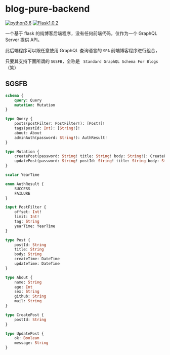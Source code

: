 # blog-pure-backend

[![python3.6](https://img.shields.io/badge/python-3.6-blue.svg)](https://www.python.org)
[![Flask1.0.2](https://img.shields.io/badge/flask-1.0.2-green.svg)](http://flask.pocoo.org)

一个基于 flask 的纯博客后端程序，没有任何前端代码，仅作为一个 GraphQL Server 提供 API。

此后端程序可以跟任意使用 GraphQL 查询语言的 `SPA` 前端博客程序进行组合，

只要其支持下面所谓的 `SGSFB`，全称是 ` Standard GraphQL Schema For Blogs` （笑）

## SGSFB

```graphql
schema {
    query: Query
    mutation: Mutation
}

type Query {
    posts(postFilter: PostFilter!): [Post!]!
    tags(postId: Int): [String!]!
    about: About
    adminAuth(password: String!): AuthResult!
}

type Mutation {
    createPost(password: String! title: String! body: String!): CreatePost
    updatePost(password: String! postId: String! title: String body: String): UpdatePost
}

scalar YearTime

enum AuthResult {
    SUCCESS
    FAILURE
}

input PostFilter {
    offset: Int!
    limit: Int!
    tag: String
    yearTime: YearTime
}

type Post {
    postId: String
    title: String
    body: String
    createTime: DateTime
    updateTime: DateTime
}

type About {
    name: String
    age: Int
    sex: String
    github: String
    mail: String
}

type CreatePost {
    postId: String
}

type UpdatePost {
    ok: Boolean
    message: String
}
```
